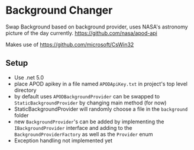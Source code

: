 # Background Changer

Swap Background based on background provider, uses NASA's astronomy picture of the day currently. 
https://github.com/nasa/apod-api

Makes use of 
https://github.com/microsoft/CsWin32

## Setup
- Use .net 5.0
- place APOD apikey in a file named `APODApiKey.txt` in project's top level directory
- by default uses `APODBackgroundProvider` can be swapped to `StaticBackgroundProvider` by changing main method (for now)
- StaticBackgroundProvider will randomly choose a file in the `background` folder 
- new `BackgroundProvider`'s can be added by implementing the `IBackgroundProvider` interface and adding to the `BackgroundProviderFactory` as well as the `Provider` enum
- Exception handling not implemented yet
